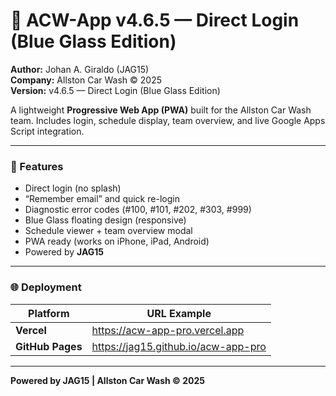 # 🚗 ACW-App v4.6.5 — Direct Login (Blue Glass Edition)

**Author:** Johan A. Giraldo (JAG15)  
**Company:** Allston Car Wash © 2025  
**Version:** v4.6.5 — Direct Login (Blue Glass Edition)

A lightweight **Progressive Web App (PWA)** built for the Allston Car Wash team.
Includes login, schedule display, team overview, and live Google Apps Script integration.

---

### 🔧 Features
- Direct login (no splash)
- “Remember email” and quick re-login
- Diagnostic error codes (#100, #101, #202, #303, #999)
- Blue Glass floating design (responsive)
- Schedule viewer + team overview modal
- PWA ready (works on iPhone, iPad, Android)
- Powered by **JAG15**

---

### 🌐 Deployment
| Platform | URL Example |
|-----------|--------------|
| **Vercel** | https://acw-app-pro.vercel.app |
| **GitHub Pages** | https://jag15.github.io/acw-app-pro |

---

**Powered by JAG15 | Allston Car Wash © 2025**